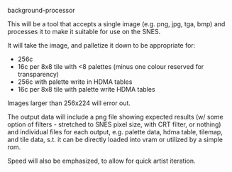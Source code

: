 background-processor

This will be a tool that accepts a single image (e.g. png, jpg, tga, bmp) and processes it to make it suitable for use on the SNES.

It will take the image, and palletize it down to be appropriate for:

- 256c
- 16c per 8x8 tile with <8 palettes (minus one colour reserved for transparency)
- 256c with palette write in HDMA tables
- 16c per 8x8 tile with palette write HDMA tables

Images larger than 256x224 will error out.

The output data will include a png file showing expected results (w/ some option of filters - stretched to SNES pixel size, with CRT filter, or nothing) and individual files for each output, e.g. palette data, hdma table, tilemap, and tile data, s.t. it can be directly loaded into vram or utilized by a simple rom.

Speed will also be emphasized, to allow for quick artist iteration.


